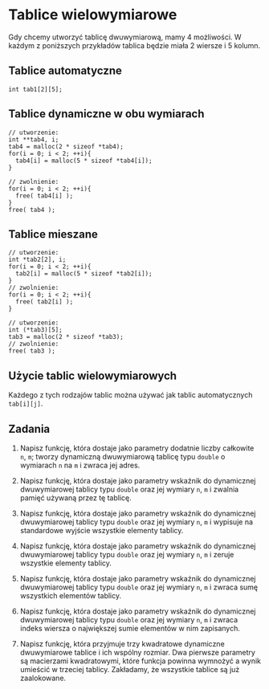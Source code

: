 Tablice wielowymiarowe
=========================

Gdy chcemy utworzyć tablicę dwuwymiarową,
mamy 4 możliwości.
W każdym z poniższych przykładów
tablica będzie miała 2 wiersze i 5 kolumn.

Tablice automatyczne
-------------------------

    int tab1[2][5];

Tablice dynamiczne w obu wymiarach
-------------------------

    // utworzenie:
    int **tab4, i;
    tab4 = malloc(2 * sizeof *tab4);
    for(i = 0; i < 2; ++i){
      tab4[i] = malloc(5 * sizeof *tab4[i]);
    }

    // zwolnienie:
    for(i = 0; i < 2; ++i){
      free( tab4[i] );
    }
    free( tab4 );

Tablice mieszane
-------------------------

    // utworzenie:
    int *tab2[2], i;
    for(i = 0; i < 2; ++i){
      tab2[i] = malloc(5 * sizeof *tab2[i]);
    }
    // zwolnienie:
    for(i = 0; i < 2; ++i){
      free( tab2[i] );
    }

    // utworzenie:
    int (*tab3)[5];
    tab3 = malloc(2 * sizeof *tab3);
    // zwolnienie:
    free( tab3 );

Użycie tablic wielowymiarowych
-------------------------

Każdego z tych rodzajów tablic
można używać jak tablic automatycznych
`tab[i][j]`.

Zadania
-------------------------

1.  Napisz funkcję, która dostaje jako parametry
    dodatnie liczby całkowite `n`, `m`;
    tworzy dynamiczną dwuwymiarową tablicę typu `double`
    o wymiarach `n` na `m` i zwraca jej adres.

2.  Napisz funkcję, która dostaje jako parametry
    wskaźnik do dynamicznej dwuwymiarowej tablicy typu `double`
    oraz jej wymiary `n`, `m`
    i zwalnia pamięć używaną przez tę tablicę.

3.  Napisz funkcję, która dostaje jako parametry
    wskaźnik do dynamicznej dwuwymiarowej tablicy typu `double`
    oraz jej wymiary `n`, `m`
    i wypisuje na standardowe wyjście wszystkie
    elementy tablicy.

4.  Napisz funkcję, która dostaje jako parametry
    wskaźnik do dynamicznej dwuwymiarowej tablicy typu `double`
    oraz jej wymiary `n`, `m`
    i zeruje wszystkie elementy tablicy.

5.  Napisz funkcję, która dostaje jako parametry
    wskaźnik do dynamicznej dwuwymiarowej tablicy typu `double`
    oraz jej wymiary `n`, `m`
    i zwraca sumę wszystkich elementów tablicy.

6.  Napisz funkcję, która dostaje jako parametry
    wskaźnik do dynamicznej dwuwymiarowej tablicy typu `double`
    oraz jej wymiary `n`, `m`
    i zwraca indeks wiersza o największej sumie elementów
    w nim zapisanych.

7.  Napisz funkcję, która przyjmuje trzy kwadratowe
    dynamiczne dwuwymiarowe tablice i ich wspólny rozmiar.
    Dwa pierwsze parametry są macierzami kwadratowymi,
    które funkcja powinna wymnożyć a wynik umieścić
    w trzeciej tablicy.
    Zakładamy, że wszystkie tablice są już zaalokowane.

